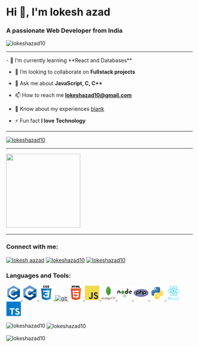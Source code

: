 <h1 align="left">Hi 👋, I'm <span>lokesh azad</span></h1>
<h3 align="left">A passionate Web Developer from India</h3>

<p align="left"> <img src="https://komarev.com/ghpvc/?username=lokeshazad10&label=Profile%20views&color=0e75b6&style=flat-square" alt="lokeshazad10" /> </p>
<hr>
- 🌱 I’m currently learning **React and Databases**

- 👯 I’m looking to collaborate on **Fullstack projects**

- 💬 Ask me about **JavaScript, C, C++**
  
- 📫 How to reach me **lokeshazad10@gmail.com**

- 📄 Know about my experiences [blank](blank)

- ⚡ Fun fact **I love Technology**
<hr>
<p align="left"> <a href="https://github.com/ryo-ma/github-profile-trophy"><img src="https://github-profile-trophy.vercel.app/?username=lokeshazad10" alt="lokeshazad10" /></a> </p>
<hr>
<img src="https://assets.holopin.io/hf2024levels/sloth-hello-0-0-0-0.webp" height="200px" width="200px" />
<hr>
<h3 align="left">Connect with me:</h3>
<p align="left">
<a href="https://linkedin.com/in/lokesh aazad" target="blank"><img align="center" src="https://raw.githubusercontent.com/rahuldkjain/github-profile-readme-generator/master/src/images/icons/Social/linked-in-alt.svg" alt="lokesh aazad" height="30" width="40" /></a>
<a href="https://instagram.com/lokeshazad10" target="blank"><img align="center" src="https://raw.githubusercontent.com/rahuldkjain/github-profile-readme-generator/master/src/images/icons/Social/instagram.svg" alt="lokeshazad10" height="30" width="40" /></a>
<a href="https://www.leetcode.com/lokeshazad10" target="blank"><img align="center" src="https://raw.githubusercontent.com/rahuldkjain/github-profile-readme-generator/master/src/images/icons/Social/leet-code.svg" alt="lokeshazad10" height="30" width="40" /></a>
</p>

<h3 align="left">Languages and Tools:</h3>
<p align="left"> <a href="https://www.cprogramming.com/" target="_blank" rel="noreferrer"> <img src="https://raw.githubusercontent.com/devicons/devicon/master/icons/c/c-original.svg" alt="c" width="40" height="40"/> </a> <a href="https://www.w3schools.com/cpp/" target="_blank" rel="noreferrer"> <img src="https://raw.githubusercontent.com/devicons/devicon/master/icons/cplusplus/cplusplus-original.svg" alt="cplusplus" width="40" height="40"/> </a> <a href="https://www.w3schools.com/css/" target="_blank" rel="noreferrer"> <img src="https://raw.githubusercontent.com/devicons/devicon/master/icons/css3/css3-original-wordmark.svg" alt="css3" width="40" height="40"/> </a> <a href="https://git-scm.com/" target="_blank" rel="noreferrer"> <img src="https://www.vectorlogo.zone/logos/git-scm/git-scm-icon.svg" alt="git" width="40" height="40"/> </a> <a href="https://www.w3.org/html/" target="_blank" rel="noreferrer"> <img src="https://raw.githubusercontent.com/devicons/devicon/master/icons/html5/html5-original-wordmark.svg" alt="html5" width="40" height="40"/> </a> <a href="https://developer.mozilla.org/en-US/docs/Web/JavaScript" target="_blank" rel="noreferrer"> <img src="https://raw.githubusercontent.com/devicons/devicon/master/icons/javascript/javascript-original.svg" alt="javascript" width="40" height="40"/> </a> <a href="https://www.mongodb.com/" target="_blank" rel="noreferrer"> <img src="https://raw.githubusercontent.com/devicons/devicon/master/icons/mongodb/mongodb-original-wordmark.svg" alt="mongodb" width="40" height="40"/> </a> <a href="https://nodejs.org" target="_blank" rel="noreferrer"> <img src="https://raw.githubusercontent.com/devicons/devicon/master/icons/nodejs/nodejs-original-wordmark.svg" alt="nodejs" width="40" height="40"/> </a> <a href="https://www.php.net" target="_blank" rel="noreferrer"> <img src="https://raw.githubusercontent.com/devicons/devicon/master/icons/php/php-original.svg" alt="php" width="40" height="40"/> </a> <a href="https://www.python.org" target="_blank" rel="noreferrer"> <img src="https://raw.githubusercontent.com/devicons/devicon/master/icons/python/python-original.svg" alt="python" width="40" height="40"/> </a> <a href="https://reactjs.org/" target="_blank" rel="noreferrer"> <img src="https://raw.githubusercontent.com/devicons/devicon/master/icons/react/react-original-wordmark.svg" alt="react" width="40" height="40"/> </a> <a href="https://www.typescriptlang.org/" target="_blank" rel="noreferrer"> <img src="https://raw.githubusercontent.com/devicons/devicon/master/icons/typescript/typescript-original.svg" alt="typescript" width="40" height="40"/> </a> </p>

<p><img align="left" src="https://github-readme-stats.vercel.app/api/top-langs?username=lokeshazad10&show_icons=true&locale=en&layout=compact" alt="lokeshazad10" /></p>

<p>&nbsp;<img align="center" src="https://github-readme-stats.vercel.app/api?username=lokeshazad10&show_icons=true&locale=en" alt="lokeshazad10" /></p>

<p><img align="center" src="https://github-readme-streak-stats.herokuapp.com/?user=lokeshazad10&" alt="lokeshazad10" /></p>
